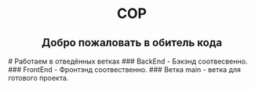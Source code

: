 <h1 align="center">COP</h1>
<h2 align="center">Добро пожаловать в обитель кода</h1>
# Работаем в отведённых ветках
### BackEnd - Бэкэнд соотвесвенно.
### FrontEnd - Фронтэнд соотвественно.
### Ветка main - ветка для готового проекта.


